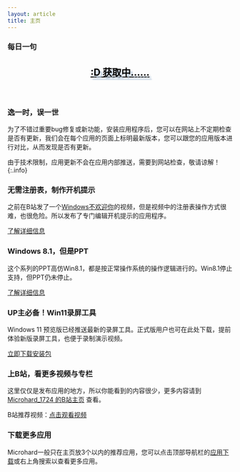 ```yaml
---
layout: article
title: 主页
---
```


### 每日一句

<center id="hitokoto">
  <h2><a href="#" id="hitokoto_text" style="color:#000;text-shadow: 5px 5px 2.5px #bcd;">:D 获取中……</a></h2>
  <h3 id="hitokoto_from"></h3>
</center>
  <br>
  <script type="text/javascript" src="title.js"></script>

### 逸一时，误一世

为了不错过重要bug修复或新功能，安装应用程序后，您可以在网站上不定期检查是否有更新，我们会在每个应用的页面上标明最新版本，您可以跟您的应用版本进行对比，从而发现是否有更新。

由于技术限制，应用更新不会在应用内部推送，需要到网站检查，敬请谅解！
{:.info}

### 无需注册表，制作开机提示

之前在B站发了一个[Windows不欢迎你](https://b23.tv/oQV8VMP)的视频，但是视频中的注册表操作方式很难，也很危险。所以发布了专门编辑开机提示的应用程序。

[了解详细信息](2023/01/20/winwelcome.html)

### Windows 8.1，但是PPT

这个系列的PPT高仿Win8.1，都是按正常操作系统的操作逻辑进行的。Win8.1停止支持，但PPT仍未停止。

[了解详细信息](/2023/01/21/winpptx.html)

### UP主必备！Win11录屏工具

Windows 11 预览版已经推送最新的录屏工具。正式版用户也可在此处下载，提前体验新版录屏工具，也便于录制演示视频。

[立即下载安装包](/Microsoft.ScreenSketch_2022.2212.24.0_neutral_~_8wekyb3d8bbwe.Msixbundle)

### 上B站，看更多视频与专栏

这里仅仅是发布应用的地方，所以你能看到的内容很少，更多内容请到 [Microhard_1724 的B站主页](https://b23.tv/5kBoF1E) 查看。

B站推荐视频：[点击观看视频](https://b23.tv/euw947f)

### 下载更多应用

Microhard一般只在主页放3个以内的推荐应用，您可以点击顶部导航栏的[应用下载](/blogs.html)或右上角搜索以查看更多应用。

